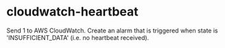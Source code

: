 # cloudwatch-heartbeat
Send 1 to AWS CloudWatch. Create an alarm that is triggered when state is 'INSUFFICIENT_DATA' (i.e. no heartbeat received).
